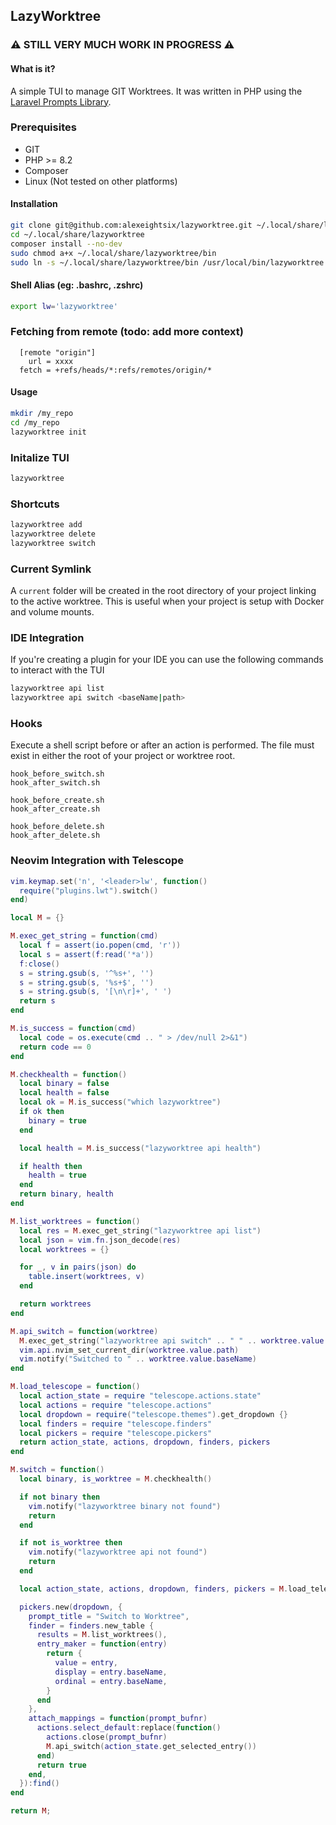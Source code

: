 ## LazyWorktree ##

###  ⚠️ STILL VERY MUCH WORK IN PROGRESS ⚠️ ###

#### What is it?
A simple TUI to manage GIT Worktrees. It was written in PHP using the [Laravel Prompts Library](https://github.com/laravel/prompts).

### Prerequisites
- GIT
- PHP >= 8.2
- Composer
- Linux (Not tested on other platforms)


#### Installation
``` bash
git clone git@github.com:alexeightsix/lazyworktree.git ~/.local/share/lazyworktree
cd ~/.local/share/lazyworktree
composer install --no-dev
sudo chmod a+x ~/.local/share/lazyworktree/bin
sudo ln -s ~/.local/share/lazyworktree/bin /usr/local/bin/lazyworktree
```

#### Shell Alias (eg: .bashrc, .zshrc)
``` bash
export lw='lazyworktree'
```

### Fetching from remote (todo: add more context)
```
  [remote "origin"]
	url = xxxx
  fetch = +refs/heads/*:refs/remotes/origin/*
```

#### Usage
``` bash
mkdir /my_repo 
cd /my_repo
lazyworktree init
```

### Initalize TUI
``` bash
lazyworktree 
```

### Shortcuts
``` bash
lazyworktree add
lazyworktree delete
lazyworktree switch
```

### Current Symlink
A ```current``` folder will be created in the root directory of your project linking to the active worktree. This is useful when your project is setup with Docker and volume mounts.

### IDE Integration
If you're creating a plugin for your IDE you can use the following commands to interact with the TUI
``` bash
lazyworktree api list
lazyworktree api switch <baseName|path>
```

### Hooks 
Execute a shell script before or after an action is performed. The file must exist in either the root of your project or worktree root.
```
hook_before_switch.sh
hook_after_switch.sh

hook_before_create.sh
hook_after_create.sh

hook_before_delete.sh
hook_after_delete.sh
```

### Neovim Integration with Telescope
```lua
vim.keymap.set('n', '<leader>lw', function()
  require("plugins.lwt").switch()
end)
```

```lua 
local M = {}

M.exec_get_string = function(cmd)
  local f = assert(io.popen(cmd, 'r'))
  local s = assert(f:read('*a'))
  f:close()
  s = string.gsub(s, '^%s+', '')
  s = string.gsub(s, '%s+$', '')
  s = string.gsub(s, '[\n\r]+', ' ')
  return s
end

M.is_success = function(cmd)
  local code = os.execute(cmd .. " > /dev/null 2>&1")
  return code == 0
end

M.checkhealth = function()
  local binary = false
  local health = false
  local ok = M.is_success("which lazyworktree")
  if ok then
    binary = true
  end

  local health = M.is_success("lazyworktree api health")

  if health then
    health = true
  end
  return binary, health
end

M.list_worktrees = function()
  local res = M.exec_get_string("lazyworktree api list")
  local json = vim.fn.json_decode(res)
  local worktrees = {}

  for _, v in pairs(json) do
    table.insert(worktrees, v)
  end

  return worktrees
end

M.api_switch = function(worktree)
  M.exec_get_string("lazyworktree api switch" .. " " .. worktree.value.path)
  vim.api.nvim_set_current_dir(worktree.value.path)
  vim.notify("Switched to " .. worktree.value.baseName)
end

M.load_telescope = function()
  local action_state = require "telescope.actions.state"
  local actions = require "telescope.actions"
  local dropdown = require("telescope.themes").get_dropdown {}
  local finders = require "telescope.finders"
  local pickers = require "telescope.pickers"
  return action_state, actions, dropdown, finders, pickers
end

M.switch = function()
  local binary, is_worktree = M.checkhealth()

  if not binary then
    vim.notify("lazyworktree binary not found")
    return
  end

  if not is_worktree then
    vim.notify("lazyworktree api not found")
    return
  end

  local action_state, actions, dropdown, finders, pickers = M.load_telescope()

  pickers.new(dropdown, {
    prompt_title = "Switch to Worktree",
    finder = finders.new_table {
      results = M.list_worktrees(),
      entry_maker = function(entry)
        return {
          value = entry,
          display = entry.baseName,
          ordinal = entry.baseName,
        }
      end
    },
    attach_mappings = function(prompt_bufnr)
      actions.select_default:replace(function()
        actions.close(prompt_bufnr)
        M.api_switch(action_state.get_selected_entry())
      end)
      return true
    end,
  }):find()
end

return M;
```
